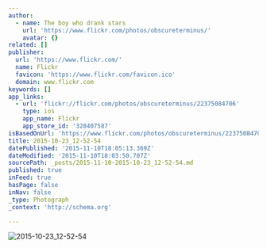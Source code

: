 ```yaml
---
author:
  - name: The boy who drank stars
    url: 'https://www.flickr.com/photos/obscureterminus/'
    avatar: {}
related: []
publisher:
  url: 'https://www.flickr.com/'
  name: Flickr
  favicon: 'https://www.flickr.com/favicon.ico'
  domain: www.flickr.com
keywords: []
app_links:
  - url: 'flickr://flickr.com/photos/obscureterminus/22375084706'
    type: ios
    app_name: Flickr
    app_store_id: '328407587'
isBasedOnUrl: 'https://www.flickr.com/photos/obscureterminus/22375084706/in/dateposted/'
title: 2015-10-23_12-52-54
datePublished: '2015-11-10T18:05:13.369Z'
dateModified: '2015-11-10T18:03:50.707Z'
sourcePath: _posts/2015-11-10-2015-10-23_12-52-54.md
published: true
inFeed: true
hasPage: false
inNav: false
_type: Photograph
_context: 'http://schema.org'

---
```

![2015-10-23&lowbar;12-52-54](https://farm6.staticflickr.com/5726/22375084706_7cf9c409e1_b.jpg)